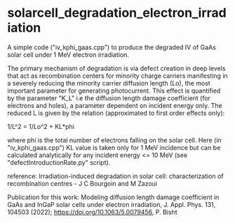 # solarcell_degradation_electron_irradiation
A simple code ("iv_kphi_gaas.cpp") to produce the degraded IV of GaAs solar cell under 1 MeV electron irradiation.

The primary mechanism of degradation is via defect creation in deep levels that act as recombination centers for minority charge carriers manifesting in a severely reducing the minority carrier diffusion length (Lo), the most important parameter for generating photocurrent. This effect is quantified by the parameter "K_L" i.e the diffusion length damage coefficient (for electrons and holes), a parameter dependent on incident energy only. The reduced L is given by the relation (approximated to first order effects only):

1/L^2 = 1/Lo^2 + KL*phi 

where phi is the total number of electrons falling on the solar cell. Here (in "iv_kphi_gaas.cpp") KL value is taken only for 1 MeV incidence but can be calculated analytically for any incident energy <= 10 MeV (see "defectIntroductionRate.py" script).

reference: Irradiation-induced degradation in solar cell: characterization of recombination centres - J C Bourgoin and M Zazoui

Publication for this work: Modeling diffusion length damage coefficient in GaAs and InGaP solar cells under electron irradiation, 
J. Appl. Phys. 131, 104503 (2022); https://doi.org/10.1063/5.0079456,
P. Bisht
